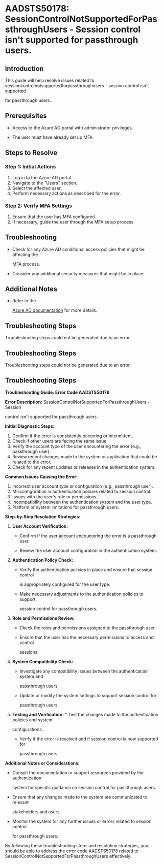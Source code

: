 
# AADSTS50178: SessionControlNotSupportedForPassthroughUsers - Session control isn't supported for passthrough users.


## Introduction

This guide will help resolve issues related to
sessioncontrolnotsupportedforpassthroughusers - session control isn't supported

for passthrough users..


## Prerequisites


* Access to the Azure AD portal with administrator privileges.

* The user must have already set up MFA.


## Steps to Resolve


### Step 1: Initial Actions

1. Log in to the Azure AD portal.
2. Navigate to the "Users" section.
3. Select the affected user.
4. Perform necessary actions as described for the error.


### Step 2: Verify MFA Settings

1. Ensure that the user has MFA configured.
2. If necessary, guide the user through the MFA setup process.


## Troubleshooting


* Check for any Azure AD conditional access policies that might be affecting the

  MFA process.

* Consider any additional security measures that might be in place.


## Additional Notes


* Refer to the

  [Azure AD 
documentation](https://learn.microsoft.com/en-us/azure/active-directory/)
  for more details.


## Troubleshooting Steps

Troubleshooting steps could not be generated due to an error.


## Troubleshooting Steps

Troubleshooting steps could not be generated due to an error.


## Troubleshooting Steps

**Troubleshooting Guide: Error Code AADSTS50178**

**Error Description:** SessionControlNotSupportedForPassthroughUsers - Session

control isn't supported for passthrough users.

**Initial Diagnostic Steps:** 

1. Confirm if the error is consistently occurring or intermittent.
2. Check if other users are facing the same issue.
3. Verify the account type of the user encountering the error (e.g., passthrough
   user).
4. Review recent changes made to the system or application that could be related
   to the error.
5. Check for any recent updates or releases in the authentication system.

**Common Issues Causing the Error:** 

1. Incorrect user account type or configuration (e.g., passthrough user).
2. Misconfiguration in authentication policies related to session control.
3. Issues with the user's role or permissions.
4. Incompatibility between the authentication system and the user type.
5. Platform or system limitations for passthrough users.

**Step-by-Step Resolution Strategies:** 

1. **User Account Verification:** 

   * Confirm if the user account encountering the error is a passthrough user.

   * Review the user account configuration in the authentication system.

2. **Authentication Policy Check:** 

   * Verify the authentication policies in place and ensure that session control

     is appropriately configured for the user type.
   * Make necessary adjustments to the authentication policies to support

     session control for passthrough users.

3. **Role and Permissions Review:** 

   * Check the roles and permissions assigned to the passthrough user.

   * Ensure that the user has the necessary permissions to access and control

     sessions.

4. **System Compatibility Check:** 

   * Investigate any compatibility issues between the authentication system and

     passthrough users.
   * Update or modify the system settings to support session control for

     passthrough users.

5. **Testing and Verification:**    * Test the changes made to the 
authentication policies and system

     configurations.
   * Verify if the error is resolved and if session control is now supported for

     passthrough users.

**Additional Notes or Considerations:**


* Consult the documentation or support resources provided by the authentication

  system for specific guidance on session control for passthrough users.

* Ensure that any changes made to the system are communicated to relevant

  stakeholders and users.

* Monitor the system for any further issues or errors related to session control

  for passthrough users.

By following these troubleshooting steps and resolution strategies, you should
be able to address the error code AADSTS50178 related to
SessionControlNotSupportedForPassthroughUsers effectively.